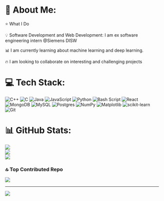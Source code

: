# 💫 About Me:
⭐️ What I Do 

💡 Software Development and Web Development: I am ex software engineering intern @Siemens DISW

📊 I am currently learning about machine learning and deep learning.

🔥 I am looking to collaborate on interesting and challenging projects

# 💻 Tech Stack:
![C++](https://img.shields.io/badge/c++-%2300599C.svg?style=for-the-badge&logo=c%2B%2B&logoColor=white) ![C](https://img.shields.io/badge/c-%2300599C.svg?style=for-the-badge&logo=c&logoColor=white) ![Java](https://img.shields.io/badge/java-%23ED8B00.svg?style=for-the-badge&logo=openjdk&logoColor=white) ![JavaScript](https://img.shields.io/badge/javascript-%23323330.svg?style=for-the-badge&logo=javascript&logoColor=%23F7DF1E) ![Python](https://img.shields.io/badge/python-3670A0?style=for-the-badge&logo=python&logoColor=ffdd54) ![Bash Script](https://img.shields.io/badge/bash_script-%23121011.svg?style=for-the-badge&logo=gnu-bash&logoColor=white) ![React](https://img.shields.io/badge/react-%2320232a.svg?style=for-the-badge&logo=react&logoColor=%2361DAFB) ![MongoDB](https://img.shields.io/badge/MongoDB-%234ea94b.svg?style=for-the-badge&logo=mongodb&logoColor=white) ![MySQL](https://img.shields.io/badge/mysql-4479A1.svg?style=for-the-badge&logo=mysql&logoColor=white) ![Postgres](https://img.shields.io/badge/postgres-%23316192.svg?style=for-the-badge&logo=postgresql&logoColor=white) ![NumPy](https://img.shields.io/badge/numpy-%23013243.svg?style=for-the-badge&logo=numpy&logoColor=white) ![Matplotlib](https://img.shields.io/badge/Matplotlib-%23ffffff.svg?style=for-the-badge&logo=Matplotlib&logoColor=black) ![scikit-learn](https://img.shields.io/badge/scikit--learn-%23F7931E.svg?style=for-the-badge&logo=scikit-learn&logoColor=white) ![Git](https://img.shields.io/badge/git-%23F05033.svg?style=for-the-badge&logo=git&logoColor=white)
# 📊 GitHub Stats:
![](https://github-readme-stats.vercel.app/api?username=zeyad-daowd&theme=dark&hide_border=false&include_all_commits=false&count_private=true&token=STATS_TOKEN)<br/>
![](https://github-readme-streak-stats.herokuapp.com/?user=zeyad-daowd&theme=dark&hide_border=false)<br/>
![](https://github-readme-stats.vercel.app/api/top-langs/?username=zeyad-daowd&theme=dark&hide_border=false&include_all_commits=false&count_private=true&layout=compact&hide=verilog&token=STATS_TOKEN)

### 🔝 Top Contributed Repo
![](https://github-contributor-stats.vercel.app/api?username=zeyad-daowd&limit=5&theme=dark&combine_all_yearly_contributions=true)

---
[![](https://visitcount.itsvg.in/api?id=zeyad-daowd&icon=0&color=0)](https://visitcount.itsvg.in)

<!-- Proudly created with GPRM ( https://gprm.itsvg.in ) -->
